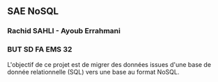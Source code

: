 ## SAE NoSQL
### Rachid SAHLI - Ayoub Errahmani
### BUT SD FA EMS 32

L'objectif de ce projet est de migrer des données issues d'une base de donnée relationnelle (SQL) vers une base au format NoSQL.
